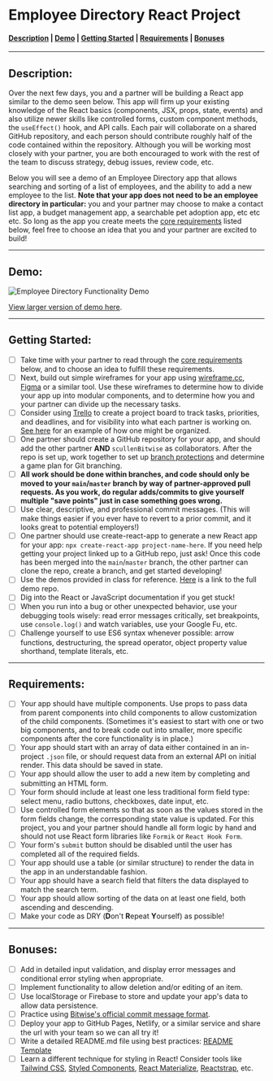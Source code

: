 # Employee Directory React Project

#### [Description](#description) | [Demo](#demo) | [Getting Started](#getting-started) | [Requirements](#requirements) | [Bonuses](#bonuses)

---------

## Description:
Over the next few days, you and a partner will be building a React app similar to the demo seen below. This app will firm up your existing knowledge of the React basics (components, JSX, props, state, events) and also utilize newer skills like controlled forms, custom component methods, the `useEffect()` hook, and API calls. Each pair will collaborate on a shared GitHub repository, and each person should contribute roughly half of the code contained within the repository. Although you will be working most closely with your partner, you are both encouraged to work with the rest of the team to discuss strategy, debug issues, review code, etc.

Below you will see a demo of an Employee Directory app that allows searching and sorting of a list of employees, and the ability to add a new employee to the list. **Note that your app does not need to be an employee directory in particular:** you and your partner may choose to make a contact list app, a budget management app, a searchable pet adoption app, etc etc etc. So long as the app you create meets the [core requirements](#requirements) listed below, feel free to choose an idea that you and your partner are excited to build!

---------

## Demo:

![Employee Directory Functionality Demo](employee-directory-demo.gif)

[View larger version of demo here](https://watch.screencastify.com/v/9EB97BcHHvZw2y7D58UD).

---------

## Getting Started:

- [ ] Take time with your partner to read through the [core requirements](#requirements) below, and to choose an idea to fulfill these requirements.
- [ ] Next, build out simple wireframes for your app using [wireframe.cc](https://wireframe.cc/), [Figma](https://www.figma.com/) or a similar tool. Use these wireframes to determine how to divide your app up into modular components, and to determine how you and your partner can divide up the necessary tasks.
- [ ] Consider using [Trello](http://trello.com) to create a project board to track tasks, priorities, and deadlines, and for visibility into what each partner is working on. [See here](https://trello.com/b/WjhFXOdJ/demo-project-board) for an example of how one might be organized.
- [ ] One partner should create a GitHub repository for your app, and should add the other partner **AND** `scullenBitwise` as collaborators. After the repo is set up, work together to set up [branch protections](https://docs.github.com/en/enterprise-server@3.2/repositories/configuring-branches-and-merges-in-your-repository/defining-the-mergeability-of-pull-requests/about-protected-branches) and determine a game plan for Git branching.
- [ ] **All work should be done within branches, and code should only be moved to your `main`/`master` branch by way of partner-approved pull requests. As you work, do regular adds/commits to give yourself multiple "save points" just in case something goes wrong.**
- [ ] Use clear, descriptive, and professional commit messages. (This will make things easier if you ever have to revert to a prior commit, and it looks great to potential employers!)
- [ ] One partner should use create-react-app to generate a new React app for your app: `npx create-react-app project-name-here`. If you need help getting your project linked up to a GitHub repo, just ask! Once this code has been merged into the `main`/`master` branch, the other partner can clone the repo, create a branch, and get started developing!
- [ ] Use the demos provided in class for reference. [Here](https://github.com/scullenBitwise/react-apprenticeship) is a link to the full demo repo.
- [ ] Dig into the React or JavaScript documentation if you get stuck!
- [ ] When you run into a bug or other unexpected behavior, use your debugging tools wisely: read error messages critically, set breakpoints, use `console.log()` and watch variables, use your Google Fu, etc.
- [ ] Challenge yourself to use ES6 syntax whenever possible: arrow functions, destructuring, the spread operator, object property value shorthand, template literals, etc.

---------

## Requirements:

- [ ] Your app should have multiple components. Use props to pass data from parent components into child components to allow customization of the child components. (Sometimes it's easiest to start with one or two big components, and to break code out into smaller, more specific components after the core functionality is in place.)
- [ ] Your app should start with an array of data either contained in an in-project `.json` file, or should request data from an external API on initial render. This data should be saved in state.
- [ ] Your app should allow the user to add a new item by completing and submitting an HTML form.
- [ ] Your form should include at least one less traditional form field type: select menu, radio buttons, checkboxes, date input, etc.
- [ ] Use controlled form elements so that as soon as the values stored in the form fields change, the corresponding state value is updated. For this project, you and your partner should handle all form logic by hand and should not use React form libraries like `Formik` or `React Hook Form`.
- [ ] Your form's `submit` button should be disabled until the user has completed all of the required fields.
- [ ] Your app should use a table (or similar structure) to render the data in the app in an understandable fashion.
- [ ] Your app should have a search field that filters the data displayed to match the search term.
- [ ] Your app should allow sorting of the data on at least one field, both ascending and descending.
- [ ] Make your code as DRY (**D**on't **R**epeat **Y**ourself) as possible!

---------

## Bonuses:

- [ ] Add in detailed input validation, and display error messages and conditional error styling when appropriate.
- [ ] Implement functionality to allow deletion and/or editing of an item.
- [ ] Use localStorage or Firebase to store and update your app's data to allow data persistence.
- [ ] Practice using [Bitwise's official commit message format](https://github.com/Shift3/standards-and-practices/blob/main/standards/commits.md).
- [ ] Deploy your app to GitHub Pages, Netlify, or a similar service and share the url with your team so we can all try it!
- [ ] Write a detailed README.md file using best practices: [README Template](https://gist.github.com/PurpleBooth/109311bb0361f32d87a2)
- [ ] Learn a different technique for styling in React! Consider tools like [Tailwind CSS](https://tailwindcss.com/), [Styled Components](https://styled-components.com/), [React Materialize](https://madewithreactjs.com/react-materialize), [Reactstrap](https://reactstrap.github.io/?path=/story/home-installation--page), etc.